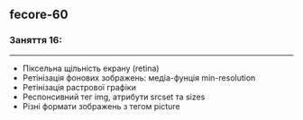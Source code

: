 ## fecore-60

### Заняття 16:

---

- Піксельна щільність екрану (retina)
- Ретінізація фонових зображень: медіа-фунція min-resolution
- Ретінізація растрової графіки
- Респонсивний тег img, атрибути srcset та sizes
- Різні формати зображень з тегом picture
